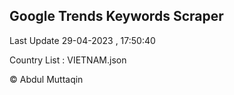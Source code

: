 

## Google Trends Keywords Scraper 
 
Last Update 29-04-2023 , 17:50:40

Country List :
VIETNAM.json



© Abdul Muttaqin 
